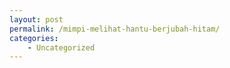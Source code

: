 ```yaml
---
layout: post
permalink: /mimpi-melihat-hantu-berjubah-hitam/
categories:
    - Uncategorized
---
```


